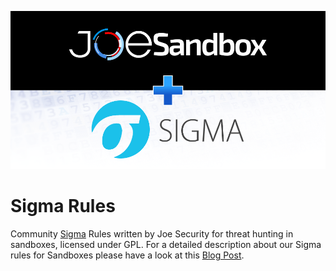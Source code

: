 ![sigma_logo](./images/sigma.png)

# Sigma Rules
Community [Sigma](https://github.com/Neo23x0/sigma) Rules written by Joe Security for threat hunting in sandboxes, licensed under GPL. For a detailed description about our Sigma rules for Sandboxes please have a look at this [Blog Post](blog). 
